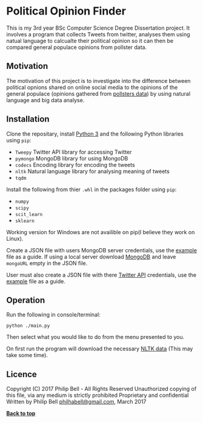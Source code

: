 # Political Opinion Finder

This is my 3rd year BSc Computer Science Degree Dissertation project. It involves a program that collects Tweets from twitter, analyses them using natual language to calcualte their political opinion so it can then be compared general populace opinions from pollster data.

## Motivation

The motivation of this project is to investigate into the difference between political opnions shared on online social media to the opinions of the general populace (opinions gathered from [pollsters data](https://github.com/philhabell/Political-Opinion-Finder/blob/master/data/polls.json)) by using natural language and big data analyse.

## Installation

Clone the repositary, install [Python 3](https://www.python.org/downloads/) and the following Python libraries using `pip`:
* `Tweepy` Twitter API library for accessing Twitter
* `pymongo` MongoDB library for using MongoDB
* `codecs` Encoding library for encoding the tweets
* `nltk` Natural language library for analysing meaning of tweets
* `tqdm`

Install the following from thier `.whl` in the packages folder using `pip`:
* `numpy`
* `scipy`
* `scit_learn`
* `sklearn`

Working version for Windows are not availible on pip(I believe they work on Linux).

Create a JSON file with users MongoDB server credentials, use the [example](https://github.com/philhabell/Political-Opinion-Finder/blob/master/credentials/mongoCredentialsExample.json) file as a guide. If using a local server download [MongoDB](https://www.mongodb.com/download-center?jmp=nav) and leave `mongoURL` empty in the JSON file.

User must also create a JSON file with there [Twitter API](https://apps.twitter.com/) credentials, use the [example](https://github.com/philhabell/Political-Opinion-Finder/blob/master/credentials/apiCredentialsExample.json) file as a guide.


## Operation

Run the following in console/terminal:
``` 
python ./main.py
```
Then select what you would like to do from the menu presented to you.

On first run the program will download the necessary [NLTK data](http://www.nltk.org/data.html) (This may take some time).

## Licence
Copyright (C) 2017 Philip Bell - All Rights Reserved
Unauthorized copying of this file, via any medium is strictly prohibited
Proprietary and confidential
Written by Philip Bell <philhabell@gmail.com>, March 2017

**[Back to top](#political-opinion-finder)**